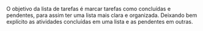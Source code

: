 O objetivo da lista de tarefas é marcar tarefas como concluídas e pendentes, para assim ter uma lista mais clara e organizada. Deixando bem explícito as atividades concluídas em uma lista e as pendentes em outras.
